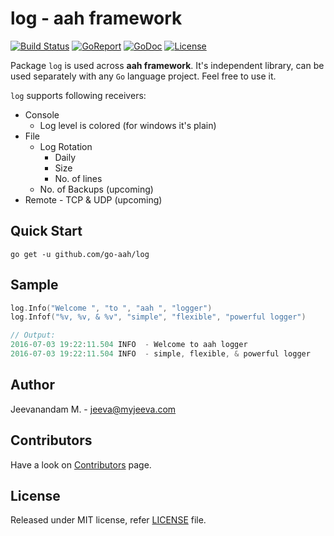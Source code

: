# log - aah framework
[![Build Status](https://travis-ci.org/go-aah/log.svg?branch=master)](https://travis-ci.org/go-aah/log)   [![GoReport](https://goreportcard.com/badge/go-aah/log)](https://goreportcard.com/report/go-aah/log)  [![GoDoc](https://godoc.org/github.com/go-aah/log?status.svg)](https://godoc.org/github.com/go-aah/log)  [![License](https://img.shields.io/badge/license-MIT-blue.svg)](LICENSE)

Package `log` is used across **aah framework**. It's independent library, can be used separately with any `Go` language project. Feel free to use it.

`log` supports following receivers:
* Console
  * Log level is colored (for windows it's plain)
* File
  * Log Rotation
    * Daily
    * Size
    * No. of lines
  * No. of Backups (upcoming)
* Remote - TCP & UDP (upcoming)

## Quick Start

```
go get -u github.com/go-aah/log
```

## Sample
```go
log.Info("Welcome ", "to ", "aah ", "logger")
log.Infof("%v, %v, & %v", "simple", "flexible", "powerful logger")

// Output:
2016-07-03 19:22:11.504 INFO  - Welcome to aah logger
2016-07-03 19:22:11.504 INFO  - simple, flexible, & powerful logger
```

## Author
Jeevanandam M. - jeeva@myjeeva.com

## Contributors
Have a look on [Contributors](https://github.com/go-aah/log/graphs/contributors) page.

## License
Released under MIT license, refer [LICENSE](LICENSE) file.
